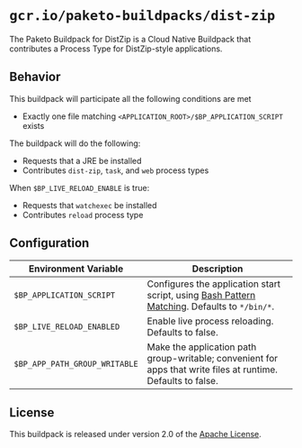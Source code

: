 # `gcr.io/paketo-buildpacks/dist-zip`
The Paketo Buildpack for DistZip is a Cloud Native Buildpack that contributes a Process Type for DistZip-style applications.

## Behavior
This buildpack will participate all the following conditions are met

* Exactly one file matching `<APPLICATION_ROOT>/$BP_APPLICATION_SCRIPT` exists

The buildpack will do the following:

* Requests that a JRE be installed
* Contributes `dist-zip`, `task`, and `web` process types

When `$BP_LIVE_RELOAD_ENABLE` is true:
* Requests that `watchexec` be installed
* Contributes `reload` process type

## Configuration
| Environment Variable          | Description                                                                                                   |
|-------------------------------|---------------------------------------------------------------------------------------------------------------|
| `$BP_APPLICATION_SCRIPT`      | Configures the application start script, using [Bash Pattern Matching][b]. Defaults to `*/bin/*`.             |
| `$BP_LIVE_RELOAD_ENABLED`     | Enable live process reloading. Defaults to false.                                                             |
| `$BP_APP_PATH_GROUP_WRITABLE` | Make the application path group-writable; convenient for apps that write files at runtime. Defaults to false. |

## License
This buildpack is released under version 2.0 of the [Apache License][a].

[a]: http://www.apache.org/licenses/LICENSE-2.0
[b]: https://www.gnu.org/software/bash/manual/html_node/Pattern-Matching.html

